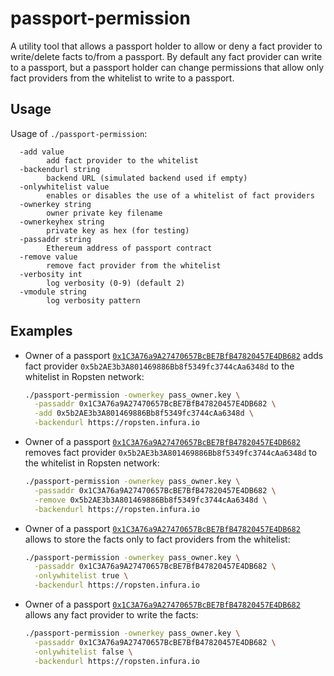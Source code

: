 # passport-permission

A utility tool that allows a passport holder to allow or deny a fact provider to write/delete facts to/from a passport.
By default any fact provider can write to a passport, but a passport holder can change permissions that allow only 
fact providers from the whitelist to write to a passport.

## Usage

Usage of `./passport-permission`:
```
  -add value
    	add fact provider to the whitelist
  -backendurl string
    	backend URL (simulated backend used if empty)
  -onlywhitelist value
    	enables or disables the use of a whitelist of fact providers
  -ownerkey string
    	owner private key filename
  -ownerkeyhex string
    	private key as hex (for testing)
  -passaddr string
    	Ethereum address of passport contract
  -remove value
    	remove fact provider from the whitelist
  -verbosity int
    	log verbosity (0-9) (default 2)
  -vmodule string
    	log verbosity pattern
```

## Examples

* Owner of a passport [`0x1C3A76a9A27470657BcBE7BfB47820457E4DB682`](https://ropsten.etherscan.io/address/0x9cfabb3172dfd5ed740c3b8a327bf573226c5064)
adds fact provider `0x5b2AE3b3A801469886Bb8f5349fc3744cAa6348d` to the whitelist in Ropsten network:

    ```bash
    ./passport-permission -ownerkey pass_owner.key \
      -passaddr 0x1C3A76a9A27470657BcBE7BfB47820457E4DB682 \
      -add 0x5b2AE3b3A801469886Bb8f5349fc3744cAa6348d \
      -backendurl https://ropsten.infura.io
    ```
    
* Owner of a passport [`0x1C3A76a9A27470657BcBE7BfB47820457E4DB682`](https://ropsten.etherscan.io/address/0x9cfabb3172dfd5ed740c3b8a327bf573226c5064)
removes fact provider `0x5b2AE3b3A801469886Bb8f5349fc3744cAa6348d` to the whitelist in Ropsten network:

    ```bash
    ./passport-permission -ownerkey pass_owner.key \
      -passaddr 0x1C3A76a9A27470657BcBE7BfB47820457E4DB682 \
      -remove 0x5b2AE3b3A801469886Bb8f5349fc3744cAa6348d \
      -backendurl https://ropsten.infura.io
    ```
    
* Owner of a passport [`0x1C3A76a9A27470657BcBE7BfB47820457E4DB682`](https://ropsten.etherscan.io/address/0x9cfabb3172dfd5ed740c3b8a327bf573226c5064)
allows to store the facts only to fact providers from the whitelist:

    ```bash
    ./passport-permission -ownerkey pass_owner.key \
      -passaddr 0x1C3A76a9A27470657BcBE7BfB47820457E4DB682 \
      -onlywhitelist true \
      -backendurl https://ropsten.infura.io
    ```
    
* Owner of a passport [`0x1C3A76a9A27470657BcBE7BfB47820457E4DB682`](https://ropsten.etherscan.io/address/0x9cfabb3172dfd5ed740c3b8a327bf573226c5064)
allows any fact provider to write the facts:

    ```bash
    ./passport-permission -ownerkey pass_owner.key \
      -passaddr 0x1C3A76a9A27470657BcBE7BfB47820457E4DB682 \
      -onlywhitelist false \
      -backendurl https://ropsten.infura.io
    ```